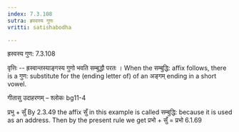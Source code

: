```yaml
---
index: 7.3.108
sutra: ह्रस्वस्य गुणः
vritti: satishabodha

---
```

 ह्रस्वस्य गुण: 7.3.108 


वृत्तिः -- ह्रस्वान्तस्याङ्गस्य गुणो भवति सम्बुद्धौ परतः । When the सम्बुद्धि: affix follows, there is a गुण: substitute for the (ending letter of) of an अङ्गम् ending in a short vowel. 


गीतासु उदाहरणम् – श्लोकः bg11-4 


प्रभु + सुँ By 2.3.49 the affix सुँ in this example is called सम्बुद्धि: because it is used as an address. Then by the present rule we get प्रभो + सुँ = प्रभो 6.1.69 